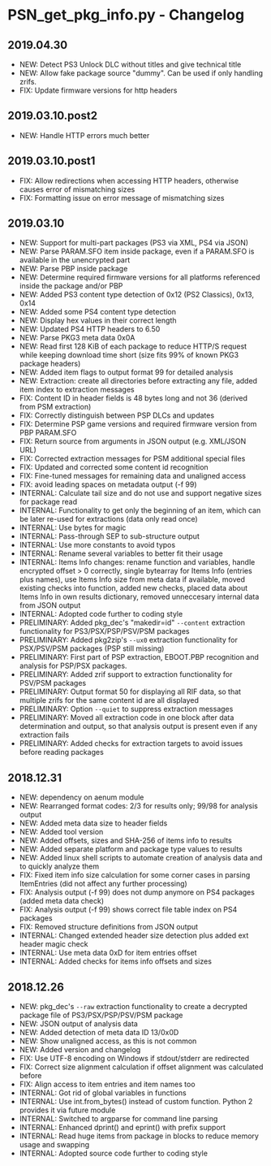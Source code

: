 # PSN_get_pkg_info.py - Changelog

## 2019.04.30
* NEW: Detect PS3 Unlock DLC without titles and give technical title
* NEW: Allow fake package source "dummy". Can be used if only handling zrifs.
* FIX: Update firmware versions for http headers

## 2019.03.10.post2
* NEW: Handle HTTP errors much better

## 2019.03.10.post1
* FIX: Allow redirections when accessing HTTP headers, otherwise causes error of mismatching sizes
* FIX: Formatting issue on error message of mismatching sizes

## 2019.03.10
* NEW: Support for multi-part packages (PS3 via XML, PS4 via JSON)
* NEW: Parse PARAM.SFO item inside package, even if a PARAM.SFO is available in the unencrypted part
* NEW: Parse PBP inside package
* NEW: Determine required firmware versions for all platforms referenced inside the package and/or PBP
* NEW: Added PS3 content type detection of 0x12 (PS2 Classics), 0x13, 0x14
* NEW: Added some PS4 content type detection
* NEW: Display hex values in their correct length
* NEW: Updated PS4 HTTP headers to 6.50
* NEW: Parse PKG3 meta data 0x0A
* NEW: Read first 128 KiB of each package to reduce HTTP/S request while keeping download time short (size fits 99% of known PKG3 package headers)
* NEW: Added item flags to output format 99 for detailed analysis
* NEW: Extraction: create all directories before extracting any file, added item index to extraction messages
* FIX: Content ID in header fields is 48 bytes long and not 36 (derived from PSM extraction)
* FIX: Correctly distinguish between PSP DLCs and updates
* FIX: Determine PSP game versions and required firmware version from PBP PARAM.SFO
* FIX: Return source from arguments in JSON output (e.g. XML/JSON URL)
* FIX: Corrected extraction messages for PSM additional special files
* FIX: Updated and corrected some content id recognition
* FIX: Fine-tuned messages for remaining data and unaligned access
* FIX: avoid leading spaces on metadata output (-f 99)
* INTERNAL: Calculate tail size and do not use and support negative sizes for package read
* INTERNAL: Functionality to get only the beginning of an item, which can be later re-used for extractions (data only read once)
* INTERNAL: Use bytes for magic
* INTERNAL: Pass-through SEP to sub-structure output
* INTERNAL: Use more constants to avoid typos
* INTERNAL: Rename several variables to better fit their usage
* INTERNAL: Items Info changes: rename function and variables, handle encrypted offset > 0 correctly, single bytearray for Items Info (entries plus names), use Items Info size from meta data if available, moved existing checks into function, added new checks, placed data about Items Info in own results dictionary, removed unneccesary internal data from JSON output
* INTERNAL: Adopted code further to coding style
* PRELIMINARY: Added pkg_dec's "makedir=id" `--content` extraction functionality for PS3/PSX/PSP/PSV/PSM packages
* PRELIMINARY: Added pkg2zip's `--ux0` extraction functionality for PSX/PSV/PSM packages (PSP still missing)
* PRELIMINARY: First part of PSP extraction, EBOOT.PBP recognition and analysis for PSP/PSX packages.
* PRELIMINARY: Added zrif support to extraction functionality for PSV/PSM packages
* PRELIMINARY: Output format 50 for displaying all RIF data, so that multiple zrifs for the same content id are all displayed
* PRELIMINARY: Option `--quiet` to suppress extraction messages
* PRELIMINARY: Moved all extraction code in one block after data determination and output, so that analysis output is present even if any extraction fails
* PRELIMINARY: Added checks for extraction targets to avoid issues before reading packages

## 2018.12.31
* NEW: dependency on aenum module
* NEW: Rearranged format codes: 2/3 for results only; 99/98 for analysis output
* NEW: Added meta data size to header fields
* NEW: Added tool version
* NEW: Added offsets, sizes and SHA-256 of items info to results
* NEW: Added separate platform and package type values to results
* NEW: Added linux shell scripts to automate creation of analysis data and to quickly analyze them
* FIX: Fixed item info size calculation for some corner cases in parsing ItemEntries (did not affect any further processing)
* FIX: Analysis output (-f 99) does not dump anymore on PS4 packages (added meta data check)
* FIX: Analysis output (-f 99) shows correct file table index on PS4 packages
* FIX: Removed structure definitions from JSON output
* INTERNAL: Changed extended header size detection plus added ext header magic check
* INTERNAL: Use meta data 0xD for item entries offset
* INTERNAL: Added checks for items info offsets and sizes

## 2018.12.26
* NEW: pkg_dec's `--raw` extraction functionality to create a decrypted package file of PS3/PSX/PSP/PSV/PSM package
* NEW: JSON output of analysis data
* NEW: Added detection of meta data ID 13/0x0D
* NEW: Show unaligned access, as this is not common
* NEW: Added version and changelog
* FIX: Use UTF-8 encoding on Windows if stdout/stderr are redirected
* FIX: Correct size alignment calculation if offset alignment was calculated before
* FIX: Align access to item entries and item names too
* INTERNAL: Got rid of global variables in functions
* INTERNAL: Use int.from_bytes() instead of custom function. Python 2 provides it via future module
* INTERNAL: Switched to argparse for command line parsing
* INTERNAL: Enhanced dprint() and eprint() with prefix support
* INTERNAL: Read huge items from package in blocks to reduce memory usage and swapping
* INTERNAL: Adopted source code further to coding style
